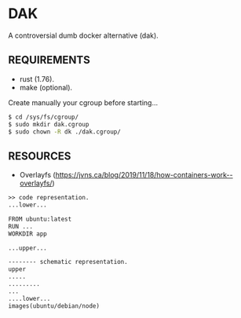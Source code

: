 # DAK

A controversial dumb docker alternative (dak).

## REQUIREMENTS

- rust (1.76).
- make (optional).

Create manually your cgroup before starting...

```bash
$ cd /sys/fs/cgroup/
$ sudo mkdir dak.cgroup
$ sudo chown -R dk ./dak.cgroup/
````

## RESOURCES

- Overlayfs (https://jvns.ca/blog/2019/11/18/how-containers-work--overlayfs/)
```txt
>> code representation.
...lower...

FROM ubuntu:latest
RUN ...
WORKDIR app

...upper...

-------- schematic representation.
upper
.....
.........
...
....lower...
images(ubuntu/debian/node)
```
